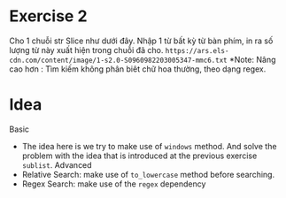 # Exercise 2
Cho 1 chuỗi str Slice như dưới đây. Nhập 1 từ bất kỳ từ bàn phím, in ra số lượng từ này xuất hiện trong chuỗi đã cho.
 `https://ars.els-cdn.com/content/image/1-s2.0-S0960982203005347-mmc6.txt`
*Note: Nâng cao hơn : Tìm kiếm không phân biêt chữ hoa thường, theo dạng regex.

# Idea
Basic
   - The idea here is we try to make use of `windows` method. And solve the problem with the idea that is introduced at the previous exercise `sublist`.
Advanced
   - Relative Search: make use of `to_lowercase` method before searching.
   - Regex Search: make use of the `regex` dependency